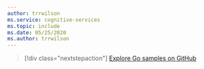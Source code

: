 ```yaml
---
author: trrwilson
ms.service: cognitive-services
ms.topic: include
ms.date: 05/25/2020
ms.author: trrwilson
---
```


> [!div class="nextstepaction"]
> [Explore Go samples on GitHub](https://aka.ms/speech/github-go)